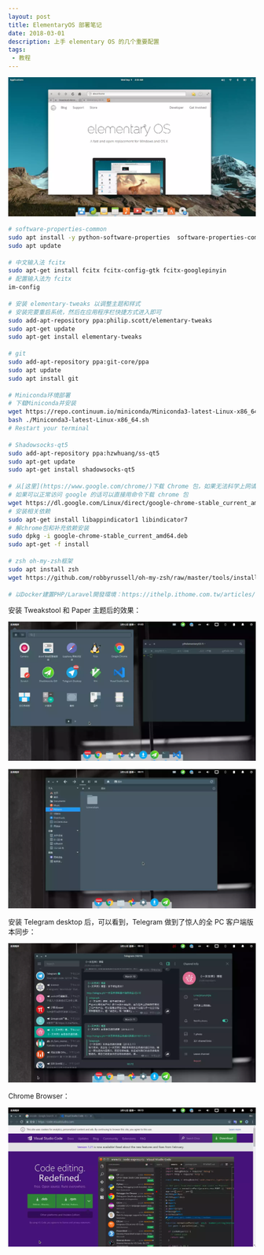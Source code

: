 ```yaml
---
layout: post
title: ElementaryOS 部署笔记
date: 2018-03-01
description: 上手 elementary OS 的几个重要配置
tags: 
 - 教程
---
```

 
![](/media/files/WEBP/eleos.webp)

<!--more-->

```bash
# software-properties-common
sudo apt install -y python-software-properties  software-properties-common
sudo apt update

# 中文输入法 fcitx
sudo apt-get install fcitx fcitx-config-gtk fcitx-googlepinyin
# 配置输入法为 fcitx
im-config

# 安装 elementary-tweaks 以调整主题和样式
# 安装完要重启系统，然后在应用程序栏快捷方式进入即可
sudo add-apt-repository ppa:philip.scott/elementary-tweaks
sudo apt-get update
sudo apt-get install elementary-tweaks

# git
sudo add-apt-repository ppa:git-core/ppa
sudo apt update
sudo apt install git

# Miniconda环境部署
# 下载Miniconda并安装
wget https://repo.continuum.io/miniconda/Miniconda3-latest-Linux-x86_64.sh
bash ./Miniconda3-latest-Linux-x86_64.sh
# Restart your terminal

# Shadowsocks-qt5
sudo add-apt-repository ppa:hzwhuang/ss-qt5
sudo apt-get update
sudo apt-get install shadowsocks-qt5

# 从[这里](https://www.google.com/chrome/)下载 Chrome 包，如果无法科学上网请戳[这里](https://get.js.org/chrome)下载
# 如果可以正常访问 google 的话可以直接用命令下载 chrome 包
wget https://dl.google.com/Linux/direct/google-chrome-stable_current_amd64.deb
# 安装相关依赖
sudo apt-get install libappindicator1 libindicator7  
# 解chrome包和补充依赖安装
sudo dpkg -i google-chrome-stable_current_amd64.deb   
sudo apt-get -f install  

# zsh oh-my-zsh框架
sudo apt install zsh
wget https://github.com/robbyrussell/oh-my-zsh/raw/master/tools/install.sh -O - | sh

# 以Docker建置PHP/Laravel開發環境：https://ithelp.ithome.com.tw/articles/10194127
```

安装 Tweakstool 和 Paper 主题后的效果：

![](/media/files/WEBP/ele2.webp)

![](/media/files/WEBP/ele3.webp)

安装 Telegram desktop 后，可以看到，Telegram 做到了惊人的全 PC 客户端版本同步：

![](/media/files/WEBP/ele4.webp)

Chrome Browser：

![](/media/files/WEBP/ele5.webp)